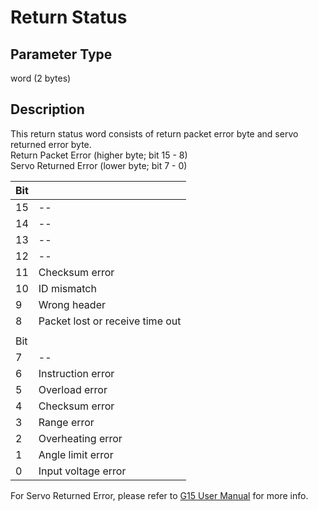 # Return Status #

## Parameter Type ##
word (2 bytes)

## Description ##
This return status word consists of return packet error byte and servo returned error byte.<br/>
Return Packet Error (higher byte; bit 15 - 8)<br/>
Servo Returned Error (lower byte; bit 7 - 0)

|Bit|<Return Packet Error>|
|:--|:--------------------|
|15 |--                   |
|14 |--                   |
|13 |--                   |
|12 |--                   |
|11 |Checksum error       |
|10 |ID mismatch          |
|9  |Wrong header         |
|8  |Packet lost or receive time out|
|   | |
|Bit|<Servo Returned Error>|
|7  |--                   |
|6  |Instruction error    |
|5  |Overload error       |
|4  |Checksum error       |
|3  |Range error          |
|2  |Overheating error    |
|1  |Angle limit error    |
|0  |Input voltage error  |

For Servo Returned Error, please refer to [G15 User Manual](http://www.cytron.com.my/viewProduct.php?pid=NzgIAyY1NzkGDzITKjMRIYYmFZsFAKCVNg2CEuolxkk=) for more info.